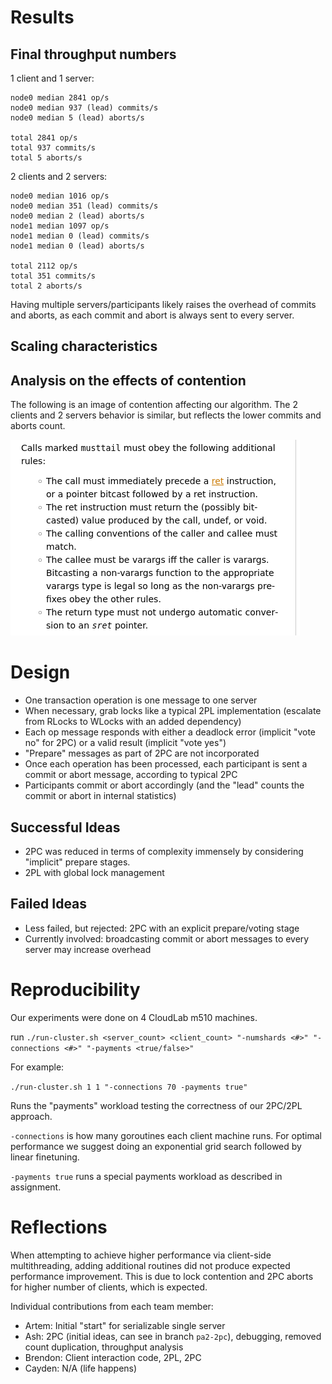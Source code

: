 # Results

## Final throughput numbers

1 client and 1 server:

```
node0 median 2841 op/s
node0 median 937 (lead) commits/s
node0 median 5 (lead) aborts/s

total 2841 op/s
total 937 commits/s
total 5 aborts/s
```

2 clients and 2 servers:

```
node0 median 1016 op/s
node0 median 351 (lead) commits/s
node0 median 2 (lead) aborts/s
node1 median 1097 op/s
node1 median 0 (lead) commits/s
node1 median 0 (lead) aborts/s

total 2112 op/s
total 351 commits/s
total 2 aborts/s
```

Having multiple servers/participants likely raises the overhead of commits and aborts, as each commit and abort is always sent to every server.

## Scaling characteristics 

## Analysis on the effects of contention

The following is an image of contention affecting our algorithm.
The 2 clients and 2 servers behavior is similar, but reflects the lower commits and aborts count.

![image info](./commits-v-theta.png)

# Design

- One transaction operation is one message to one server
- When necessary, grab locks like a typical 2PL implementation (escalate from RLocks to WLocks with an added dependency)
- Each op message responds with either a deadlock error (implicit "vote no" for 2PC) or a valid result (implicit "vote yes")
- "Prepare" messages as part of 2PC are not incorporated
- Once each operation has been processed, each participant is sent a commit or abort message, according to typical 2PC
- Participants commit or abort accordingly (and the "lead" counts the commit or abort in internal statistics)

## Successful Ideas

- 2PC was reduced in terms of complexity immensely by considering "implicit" prepare stages.
- 2PL with global lock management

## Failed Ideas

- Less failed, but rejected: 2PC with an explicit prepare/voting stage
- Currently involved: broadcasting commit or abort messages to every server may increase overhead

# Reproducibility
Our experiments were done on 4 CloudLab m510 machines.

run `./run-cluster.sh <server_count> <client_count> "-numshards <#>" "-connections <#>" "-payments <true/false>"`

For example:

`./run-cluster.sh 1 1 "-connections 70 -payments true"`

Runs the "payments" workload testing the correctness of our 2PC/2PL approach.

`-connections` is how many goroutines each client machine runs. For optimal performance we suggest doing an exponential grid search followed by linear finetuning.

`-payments true` runs a special payments workload as described in assignment.

# Reflections

When attempting to achieve higher performance via client-side multithreading, adding additional routines did not produce expected performance improvement. This is due to lock contention and 2PC aborts for higher number of clients, which is expected. 

Individual contributions from each team member:

- Artem: Initial "start" for serializable single server
- Ash: 2PC (initial ideas, can see in branch `pa2-2pc`), debugging, removed count duplication, throughput analysis
- Brendon: Client interaction code, 2PL, 2PC
- Cayden: N/A (life happens)
